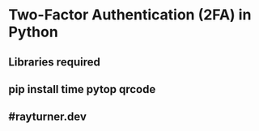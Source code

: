 # Two-Factor Authentication (2FA) in Python

## Libraries required
## pip install time pytop qrcode

## #rayturner.dev
